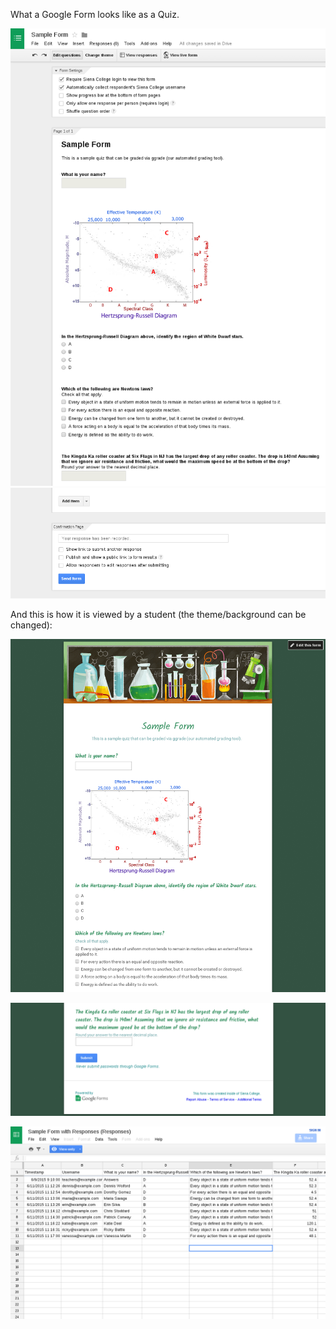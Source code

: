 What a Google Form looks like as a Quiz.

![Sample Google Form for a Quiz](https://github.com/mattbellis/ggrade/blob/master/images/SampleTestScreenshot.png)
![Sample Google Form for a Quiz](https://github.com/mattbellis/ggrade/blob/master/images/SampleTestScreenshot2.png)

And this is how it is viewed by a student (the theme/background can be changed):

![Sample Google Form viewed as a "Live Form"](https://github.com/mattbellis/ggrade/blob/master/images/SampleTestScreenshotLiveForm.png)

![Sample Google Form viewed as a "Live Form"](https://github.com/mattbellis/ggrade/blob/master/images/SampleTestScreenshotLiveForm2.png)

![ This is what the response file looks like once the students take the quiz.](https://github.com/mattbellis/ggrade/blob/master/images/SampleTestResponses.png)
